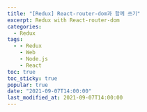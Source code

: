```yaml
---
title: "[Redux] React-router-dom과 함께 쓰기"
excerpt: Redux with React-router-dom
categories:
  - Redux
tags:
  - - Redux
    - Web
    - Node.js
    - React
toc: true
toc_sticky: true
popular: true
date: "2021-09-07T14:00:00"
last_modified_at: 2021-09-07T14:00:00
---
```

